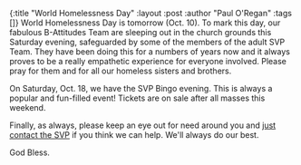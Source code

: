 {:title "World Homelessness Day"
 :layout :post
 :author "Paul O'Regan"
 :tags []}
World Homelessness Day is tomorrow (Oct. 10). To mark this day, our fabulous B-Attitudes Team are sleeping out in the church grounds this Saturday evening, safeguarded by some of the members of the adult SVP Team. They have been doing this for a numbers of years now and it always proves to be a really empathetic experience for everyone involved. Please pray for them and for all our homeless sisters and brothers.

On Saturday, Oct. 18, we have the SVP Bingo evening. This is always a popular and fun-filled event! Tickets are on sale after all masses this weekend.

Finally, as always, please keep an eye out for need around you and [just contact the SVP](../../pages-output/contact/) if you think we can help. We'll always do our best.

God Bless.
